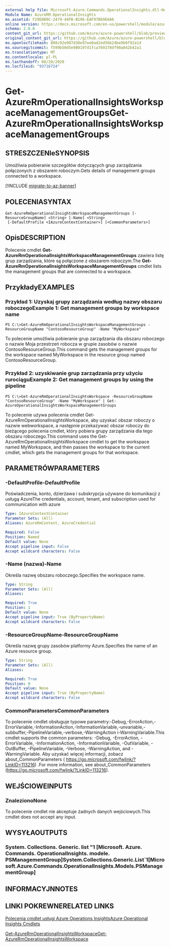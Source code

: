 ```yaml
---
external help file: Microsoft.Azure.Commands.OperationalInsights.dll-Help.xml
Module Name: AzureRM.OperationalInsights
ms.assetid: F29E0B9C-2479-44FB-B196-EAF97B69E6A6
online version: https://docs.microsoft.com/en-us/powershell/module/azurerm.operationalinsights/get-azurermoperationalinsightsworkspacemanagementgroups
schema: 2.0.0
content_git_url: https://github.com/Azure/azure-powershell/blob/preview/src/ResourceManager/OperationalInsights/Commands.OperationalInsights/help/Get-AzureRmOperationalInsightsWorkspaceManagementGroups.md
original_content_git_url: https://github.com/Azure/azure-powershell/blob/preview/src/ResourceManager/OperationalInsights/Commands.OperationalInsights/help/Get-AzureRmOperationalInsightsWorkspaceManagementGroups.md
ms.openlocfilehash: 808c92e987d30e97ee0ad2ed56b24be9b0f92a1d
ms.sourcegitcommit: f599b50d5e980197d1fca769378df90a842b42a1
ms.translationtype: MT
ms.contentlocale: pl-PL
ms.lasthandoff: 08/20/2020
ms.locfileid: "93716724"
---
```

# <span data-ttu-id="4d047-101">Get-AzureRmOperationalInsightsWorkspaceManagementGroups</span><span class="sxs-lookup"><span data-stu-id="4d047-101">Get-AzureRmOperationalInsightsWorkspaceManagementGroups</span></span>

## <span data-ttu-id="4d047-102">STRESZCZENIe</span><span class="sxs-lookup"><span data-stu-id="4d047-102">SYNOPSIS</span></span>
<span data-ttu-id="4d047-103">Umożliwia pobieranie szczegółów dotyczących grup zarządzania połączonych z obszarem roboczym.</span><span class="sxs-lookup"><span data-stu-id="4d047-103">Gets details of management groups connected to a workspace.</span></span>

[!INCLUDE [migrate-to-az-banner](../../includes/migrate-to-az-banner.md)]

## <span data-ttu-id="4d047-104">POLECENIA</span><span class="sxs-lookup"><span data-stu-id="4d047-104">SYNTAX</span></span>

```
Get-AzureRmOperationalInsightsWorkspaceManagementGroups [-ResourceGroupName] <String> [-Name] <String>
 [-DefaultProfile <IAzureContextContainer>] [<CommonParameters>]
```

## <span data-ttu-id="4d047-105">Opis</span><span class="sxs-lookup"><span data-stu-id="4d047-105">DESCRIPTION</span></span>
<span data-ttu-id="4d047-106">Polecenie cmdlet **Get-AzureRmOperationalInsightsWorkspaceManagementGroups** zawiera listę grup zarządzania, które są połączone z obszarem roboczym.</span><span class="sxs-lookup"><span data-stu-id="4d047-106">The **Get-AzureRmOperationalInsightsWorkspaceManagementGroups** cmdlet lists the management groups that are connected to a workspace.</span></span>

## <span data-ttu-id="4d047-107">Przykłady</span><span class="sxs-lookup"><span data-stu-id="4d047-107">EXAMPLES</span></span>

### <span data-ttu-id="4d047-108">Przykład 1: Uzyskaj grupy zarządzania według nazwy obszaru roboczego</span><span class="sxs-lookup"><span data-stu-id="4d047-108">Example 1: Get management groups by workspace name</span></span>
```
PS C:\>Get-AzureRmOperationalInsightsWorkspaceManagementGroups -ResourceGroupName "ContosoResourceGroup" -Name "MyWorkspace"
```

<span data-ttu-id="4d047-109">To polecenie umożliwia pobieranie grup zarządzania dla obszaru roboczego o nazwie Moja przestrzeń robocza w grupie zasobów o nazwie ContosoResourceGroup.</span><span class="sxs-lookup"><span data-stu-id="4d047-109">This command gets the management groups for the workspace named MyWorkspace in the resource group named ContosoResourceGroup.</span></span>

### <span data-ttu-id="4d047-110">Przykład 2: uzyskiwanie grup zarządzania przy użyciu rurociągu</span><span class="sxs-lookup"><span data-stu-id="4d047-110">Example 2: Get management groups by using the pipeline</span></span>
```
PS C:\>Get-AzureRmOperationalInsightsWorkspace -ResourceGroupName "ContosoResourceGroup" -Name "MyWorkspace" | Get-AzureOperationalInsightsWorkspaceManagementGroups
```

<span data-ttu-id="4d047-111">To polecenie używa polecenia cmdlet Get-AzureRmOperationalInsightsWorkspace, aby uzyskać obszar roboczy o nazwie webworkspace, a następnie przekazywać obszar roboczy do bieżącego polecenia cmdlet, który pobiera grupy zarządzania dla tego obszaru roboczego.</span><span class="sxs-lookup"><span data-stu-id="4d047-111">This command uses the Get-AzureRmOperationalInsightsWorkspace cmdlet to get the workspace named MyWorkspace, and then passes the workspace to the current cmdlet, which gets the management groups for that workspace.</span></span>

## <span data-ttu-id="4d047-112">PARAMETRÓW</span><span class="sxs-lookup"><span data-stu-id="4d047-112">PARAMETERS</span></span>

### <span data-ttu-id="4d047-113">-DefaultProfile</span><span class="sxs-lookup"><span data-stu-id="4d047-113">-DefaultProfile</span></span>
<span data-ttu-id="4d047-114">Poświadczenia, konto, dzierżawa i subskrypcja używane do komunikacji z usługą Azure</span><span class="sxs-lookup"><span data-stu-id="4d047-114">The credentials, account, tenant, and subscription used for communication with azure</span></span>

```yaml
Type: IAzureContextContainer
Parameter Sets: (All)
Aliases: AzureRmContext, AzureCredential

Required: False
Position: Named
Default value: None
Accept pipeline input: False
Accept wildcard characters: False
```

### <span data-ttu-id="4d047-115">-Name (nazwa)</span><span class="sxs-lookup"><span data-stu-id="4d047-115">-Name</span></span>
<span data-ttu-id="4d047-116">Określa nazwę obszaru roboczego.</span><span class="sxs-lookup"><span data-stu-id="4d047-116">Specifies the workspace name.</span></span>

```yaml
Type: String
Parameter Sets: (All)
Aliases: 

Required: True
Position: 1
Default value: None
Accept pipeline input: True (ByPropertyName)
Accept wildcard characters: False
```

### <span data-ttu-id="4d047-117">-ResourceGroupName</span><span class="sxs-lookup"><span data-stu-id="4d047-117">-ResourceGroupName</span></span>
<span data-ttu-id="4d047-118">Określa nazwę grupy zasobów platformy Azure.</span><span class="sxs-lookup"><span data-stu-id="4d047-118">Specifies the name of an Azure resource group.</span></span>

```yaml
Type: String
Parameter Sets: (All)
Aliases: 

Required: True
Position: 0
Default value: None
Accept pipeline input: True (ByPropertyName)
Accept wildcard characters: False
```

### <span data-ttu-id="4d047-119">CommonParameters</span><span class="sxs-lookup"><span data-stu-id="4d047-119">CommonParameters</span></span>
<span data-ttu-id="4d047-120">To polecenie cmdlet obsługuje typowe parametry:-Debug,-ErrorAction,-ErrorVariable,-InformationAction,-InformationVariable,-unvariable,-subbuffer,-PipelineVariable,-verbose,-WarningAction i-WarningVariable.</span><span class="sxs-lookup"><span data-stu-id="4d047-120">This cmdlet supports the common parameters: -Debug, -ErrorAction, -ErrorVariable, -InformationAction, -InformationVariable, -OutVariable, -OutBuffer, -PipelineVariable, -Verbose, -WarningAction, and -WarningVariable.</span></span> <span data-ttu-id="4d047-121">Aby uzyskać więcej informacji, zobacz about_CommonParameters ( https://go.microsoft.com/fwlink/?LinkID=113216) .</span><span class="sxs-lookup"><span data-stu-id="4d047-121">For more information, see about_CommonParameters (https://go.microsoft.com/fwlink/?LinkID=113216).</span></span>

## <span data-ttu-id="4d047-122">WEJŚCIOWE</span><span class="sxs-lookup"><span data-stu-id="4d047-122">INPUTS</span></span>

### <span data-ttu-id="4d047-123">Znaleziono</span><span class="sxs-lookup"><span data-stu-id="4d047-123">None</span></span>
<span data-ttu-id="4d047-124">To polecenie cmdlet nie akceptuje żadnych danych wejściowych.</span><span class="sxs-lookup"><span data-stu-id="4d047-124">This cmdlet does not accept any input.</span></span>

## <span data-ttu-id="4d047-125">WYSYŁA</span><span class="sxs-lookup"><span data-stu-id="4d047-125">OUTPUTS</span></span>

### <span data-ttu-id="4d047-126">System. Collections. Generic. list "1 [Microsoft. Azure. Commands. OperationalInsights. modele. PSManagementGroup]</span><span class="sxs-lookup"><span data-stu-id="4d047-126">System.Collections.Generic.List\`1[Microsoft.Azure.Commands.OperationalInsights.Models.PSManagementGroup]</span></span>

## <span data-ttu-id="4d047-127">INFORMACYJN</span><span class="sxs-lookup"><span data-stu-id="4d047-127">NOTES</span></span>

## <span data-ttu-id="4d047-128">LINKI POKREWNE</span><span class="sxs-lookup"><span data-stu-id="4d047-128">RELATED LINKS</span></span>

[<span data-ttu-id="4d047-129">Polecenia cmdlet usługi Azure Operations Insights</span><span class="sxs-lookup"><span data-stu-id="4d047-129">Azure Operational Insights Cmdlets</span></span>](./AzureRM.OperationalInsights.md)

[<span data-ttu-id="4d047-130">Get-AzureRmOperationalInsightsWorkspace</span><span class="sxs-lookup"><span data-stu-id="4d047-130">Get-AzureRmOperationalInsightsWorkspace</span></span>](./Get-AzureRmOperationalInsightsWorkspace.md)


